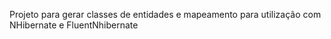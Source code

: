 Projeto para gerar classes de entidades e mapeamento para utilização com NHibernate e FluentNhibernate


